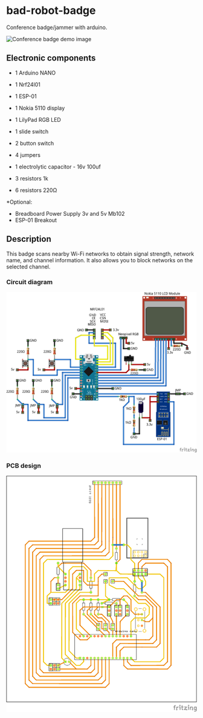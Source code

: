# bad-robot-badge

Conference badge/jammer with arduino.

![Conference badge demo image](demo.gif)

## Electronic components

- 1 Arduino NANO
- 1 Nrf24l01
- 1 ESP-01
- 1 Nokia 5110 display
- 1 LilyPad RGB LED

- 1 slide switch
- 2 button switch
- 4 jumpers
- 1 electrolytic capacitor - 16v 100uf
- 3 resistors 1k
- 6 resistors 220Ω

*Optional:
- Breadboard Power Supply 3v and 5v Mb102
- ESP-01 Breakout


## Description

This badge scans nearby Wi-Fi networks to obtain signal strength, network name, and channel information. It also allows you to block networks on the selected channel.

### Circuit diagram

![Circuit diagram image](/designs/bad-robot-circuit.png)

### PCB design

![PCB image](/designs/bad-robot-pcb.png)
